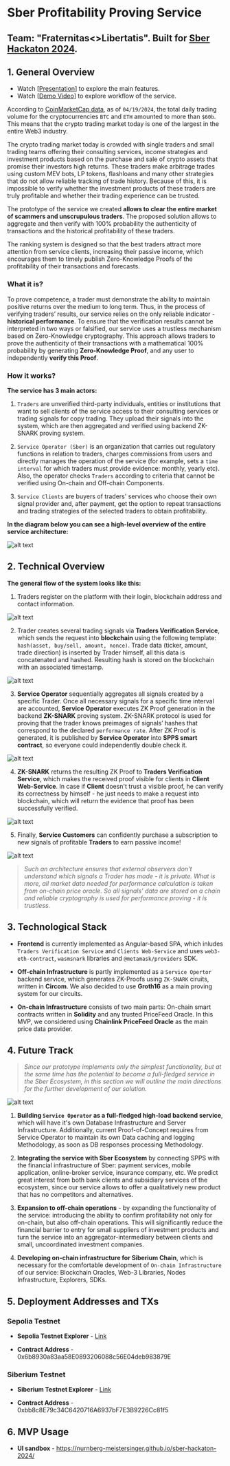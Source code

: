 # Sber Profitability Proving Service

## Team: "Fraternitas<>Libertatis". Built for [Sber Hackaton 2024](https://www.sberbank.com/ru/person/forms/hackathon).

## 1. General Overview

- Watch [[Presentation](https://www.canva.com/design/DAGGJiscxBQ/ay7GFpa1CL_YGy7lf4ACIw/edit?utm_content=DAGGJiscxBQ&utm_campaign=designshare&utm_medium=link2&utm_source=sharebutton)] to explore the main features.
- Watch [[Demo Video](https://www.youtube.com/watch?v=sADnCVqyH24)] to explore workflow of the service.

According to [CoinMarketCap data](https://coinmarketcap.com/currencies/volume/24-hour/), as of `04/19/2024`, the total daily trading volume for the cryptocurrencies `BTC` and `ETH` amounted to more than `$60b`. This means that the crypto trading market today is one of the largest in the entire Web3 industry.

The crypto trading market today is crowded with single traders and small trading teams offering their consulting services, income strategies and investment products based on the purchase and sale of crypto assets that promise their investors high returns. These traders make arbitrage trades using custom MEV bots, LP tokens, flashloans and many other strategies that do not allow reliable tracking of trade history. Because of this, it is impossible to verify whether the investment products of these traders are truly profitable and whether their trading experience can be trusted.

The prototype of the service we created **allows to clear the entire market of scammers and unscrupulous traders**. The proposed solution allows to aggregate and then verify with 100% probability the authenticity of transactions and the historical profitability of these traders.

The ranking system is designed so that the best traders attract more attention from service clients, increasing their passive income, which encourages them to timely publish Zero-Knowledge Proofs of the profitability of their transactions and forecasts.

### What it is?

To prove competence, a trader must demonstrate the ability to maintain positive returns over the medium to long term. Thus, in the process of verifying traders’ results, our service relies on the only reliable indicator - **historical performance**. To ensure that the verification results cannot be interpreted in two ways or falsified, our service uses a trustless mechanism based on Zero-Knowledge cryptography. This approach allows traders to prove the authenticity of their transactions with a mathematical 100% probability by generating **Zero-Knowledge Proof**, and any user to independently **verify this Proof**.

### How it works?

**The service has 3 main actors:**

1. `Traders` are unverified third-party individuals, entities or institutions that want to sell clients of the service access to their consulting services or trading signals for copy trading. They upload their signals into the system, which are then aggregated and verified using backend ZK-SNARK proving system.

2. `Service Operator (Sber)` is an organization that carries out regulatory functions in relation to traders, charges commissions from users and directly manages the operation of the service (for example, sets a `time interval` for which traders must provide evidence: monthly, yearly etc). Also, the operator checks `Traders` according to criteria that cannot be verified using On-chain and Off-chain Components.

3. `Service Clients` are buyers of traders' services who choose their own signal provider and, after payment, get the option to repeat transactions and trading strategies of the selected traders to obtain profitability.

**In the diagram below you can see a high-level overview of the entire service architecture:**

![alt text](Assets/Architecture.png)

## 2. Technical Overview

**The general flow of the system looks like this:**

1. Traders register on the platform with their login, blockchain address and contact information.

![alt text](Assets/Step-1.png)

2. Trader creates several trading signals via **Traders Verification Service**, which sends the request into **blockchain** using the following template: `hash(asset, buy/sell, amount, nonce)`. Trade data (ticker, amount, trade direction) is inserted by Trader himself, all this data is concatenated and hashed. Resulting hash is stored on the blockchain with an associated timestamp.

![alt text](Assets/Step-2.png)

3. **Service Operator** sequentially aggregates all signals created by a specific Trader. Once all necessary signals for a specific time interval are accounted, **Service Operator** executes ZK Proof generation in the backend **ZK-SNARK** proving system. ZK-SNARK protocol is used for proving that the trader knows preimages of signals’ hashes that correspond to the declared `performance rate`. After ZK Proof is generated, it is published by **Service Operator** into **SPPS smart contract**, so everyone could independently double check it.

![alt text](Assets/Step-3.png)

4. **ZK-SNARK** returns the resulting ZK Proof to **Traders Verification Service**, which makes the received proof visible for clients in **Client Web-Service**. In case if **Client** doesn't trust a visible proof, he can verify its correctness by himself - he just needs to make a request into blockchain, which will return the evidence that proof has been successfully verified.

![alt text](Assets/Step-4.png)

5. Finally, **Service Customers** can confidently purchase a subscription to new signals of profitable **Traders** to earn passive income!

![alt text](Assets/Step-5.png)

> _Such an architecture ensures that external observers don't understand which signals a Trader has made - it is private. What is more, all market data needed for performance calculation is taken from on-chain price oracle. So all signals’ data are stored on a chain and reliable cryptography is used for performance proving - it is trustless._

## 3. Technological Stack

- **Frontend** is currently implemented as Angular-based SPA, which inludes `Traders Verification Service` and `Clients Web-Service` and uses `web3-eth-contract`, `wasmsnark` libraries and `@metamask/providers` SDK.

- **Off-chain Infrastructure** is partly implemented as a `Service Opertor` backend service, which generates ZK-Proofs using `ZK-SNARK` ciruits, written in **Circom**. We also decided to use **Groth16** as a main proving system for our circuits.

- **On-chain Infrastructure** consists of two main parts: On-chain smart contracts written in **Solidity** and any trusted PriceFeed Oracle. In this MVP, we considered using **Chainlink PriceFeed Oracle** as the main price data provider.

## 4. Future Track

> _Since our prototype implements only the simplest functionality, but at the same time has the potential to become a full-fledged service in the Sber Ecosystem, in this section we will outline the main directions for the further development of our solution._

![alt text](Assets/Future-Track.jpg)

1. **Building `Service Operator` as a full-fledged high-load backend service**, which will have it's own Database Infrastructure and Server Infrastructure. Additionally, current Proof-of-Concept requires from Service Operator to maintain its own Data caching and logging Methodology, as soon as DB responses processing Methodology.

2. **Integrating the service with Sber Ecosystem** by connecting SPPS with the financial infrastructure of Sber: payment services, mobile application, online-broker service, insurance company, etc. We predict great interest from both bank clients and subsidiary services of the ecosystem, since our service allows to offer a qualitatively new product that has no competitors and alternatives.

3. **Expansion to off-chain operations** - by expanding the functionality of the service: introducing the ability to confirm profitability not only for on-chain, but also off-chain operations. This will significantly reduce the financial barrier to entry for small suppliers of investment products and turn the service into an aggregator-intermediary between clients and small, uncoordinated investment companies.

4. **Developing on-chain infrastructure for Siberium Chain**, which is necessary for the comfortable development of `On-chain Infrastructure` of our service: Blockchain Oracles, Web-3 Libraries, Nodes Infrastructure, Explorers, SDKs.

## 5. Deployment Addresses and TXs

### Sepolia Testnet

- **Sepolia Testnet Explorer** - [Link](https://sepolia.etherscan.io/address/0x6b8930a83aa58E0893206088c56E04deb983879E)

- **Contract Address** - 0x6b8930a83aa58E0893206088c56E04deb983879E

### Siberium Testnet

- **Siberium Testnet Explorer** - [Link](https://explorer.test.siberium.net/address/0xbb8c8E79c34C6420716A6937bF7E3B9226Cc81f5)

- **Contract Address** - 0xbb8c8E79c34C6420716A6937bF7E3B9226Cc81f5

## 6. MVP Usage 

- **UI sandbox** - https://nurnberg-meistersinger.github.io/sber-hackaton-2024/
